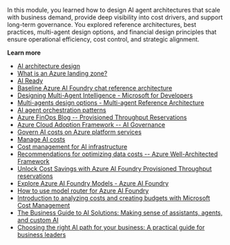 In this module, you learned how to design AI agent architectures that
scale with business demand, provide deep visibility into cost drivers,
and support long-term governance. You explored reference
architectures, best practices, multi-agent design options, and financial
design principles that ensure operational efficiency, cost control, and
strategic alignment.

**Learn more**

- [AI architecture design](/azure/architecture/ai-ml/#agent-based-architecture)
- [What is an Azure landing zone?](/azure/cloud-adoption-framework/ready/landing-zone/)
- [AI Ready](/azure/cloud-adoption-framework/scenarios/ai/ready)
- [Baseline Azure AI Foundry chat reference architecture](/azure/architecture/ai-ml/architecture/baseline-azure-ai-foundry-chat)
- [Designing Multi-Agent Intelligence - Microsoft for Developers](https://developer.microsoft.com/blog/designing-multi-agent-intelligence)
- [Multi-agents design options - Multi-agent Reference Architecture](https://microsoft.github.io/multi-agent-reference-architecture/docs/design-options/Design-Options.html)
- [AI agent orchestration patterns](/azure/architecture/ai-ml/guide/ai-agent-design-patterns)
- [Azure FinOps Blog -- Provisioned Throughput Reservations](https://techcommunity.microsoft.com/blog/finopsblog/unlock-cost-savings-with-azure-ai-foundry-provisioned-throughput-reservations/4414647)
- [Azure Cloud Adoption Framework -- AI Governance](/azure/cloud-adoption-framework/scenarios/ai/ready#establish-governance-boundaries-for-ai-workloads)
- [Govern AI costs on Azure platform services](/azure/cloud-adoption-framework/scenarios/ai/platform/governance#govern-ai-costs)
- [Manage AI costs](/azure/cloud-adoption-framework/scenarios/ai/manage#manage-ai-costs)
- [Cost management for AI infrastructure](/azure/cloud-adoption-framework/scenarios/ai/infrastructure/governance#cost-management)
- [Recommendations for optimizing data costs -- Azure Well-Architected Framework](/azure/well-architected/cost-optimization/optimize-data-costs)
- [Unlock Cost Savings with Azure AI Foundry Provisioned Throughput reservations](https://techcommunity.microsoft.com/blog/finopsblog/unlock-cost-savings-with-azure-ai-foundry-provisioned-throughput-reservations/4414647)
- [Explore Azure AI Foundry Models - Azure AI Foundry](/azure/ai-foundry/concepts/foundry-models-overview)
- [How to use model router for Azure AI Foundry](/azure/ai-foundry/openai/how-to/model-router)
- [Introduction to analyzing costs and creating budgets with Microsoft Cost Management](/training/modules/analyze-costs-create-budgets-azure-cost-management/)
- [The Business Guide to AI Solutions: Making sense of assistants, agents, and custom AI](https://info.microsoft.com/ww-landing-the-business-guide-to-ai-solutions.html?lcid=en-us)
- [Choosing the right AI path for your business: A practical guide for business leaders](https://www.microsoft.com/en-us/microsoft-cloud/blog/2025/07/09/choosing-the-right-ai-path-for-your-business-a-practical-guide-for-business-leaders/)
